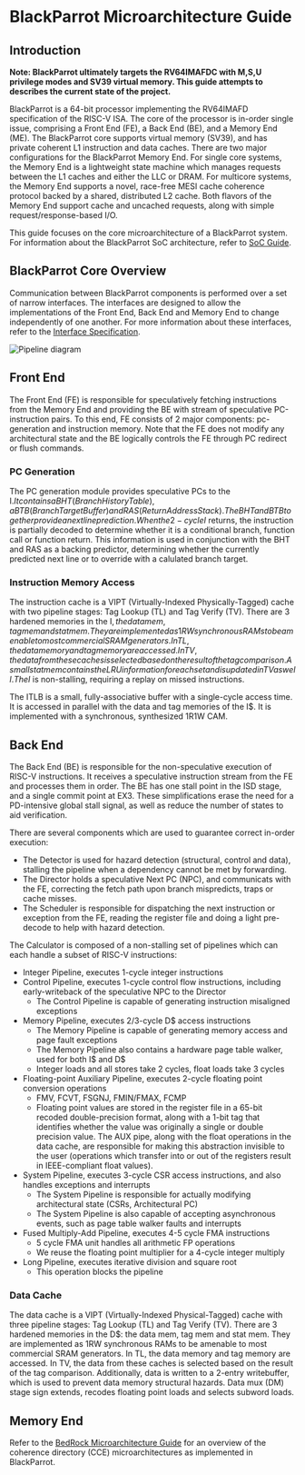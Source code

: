 # BlackParrot Microarchitecture Guide
## Introduction
**Note: BlackParrot ultimately targets the RV64IMAFDC with M,S,U privilege modes and SV39 virtual memory. This guide attempts to describes the current state of the project.**

BlackParrot is a 64-bit processor implementing the RV64IMAFD specification of the RISC-V ISA. The core of the processor is in-order single issue, comprising a Front End (FE), a Back End (BE), and a Memory End (ME). The BlackParrot core supports virtual memory (SV39), and has private coherent L1 instruction and data caches. There are two major configurations for the BlackParrot Memory End. For single core systems, the Memory End is a lightweight state machine which manages requests between the L1 caches and either the LLC or DRAM. For multicore systems, the Memory End supports a novel, race-free MESI cache coherence protocol backed by a shared, distributed L2 cache. Both flavors of the Memory End support cache and uncached requests, along with simple request/response-based I/O.

This guide focuses on the core microarchitecture of a BlackParrot system. For information about the BlackParrot SoC architecture, refer to [SoC Guide](platform_guide.md).

## BlackParrot Core Overview
Communication between BlackParrot components is performed over a set of narrow interfaces. The interfaces are designed to allow the implementations of the Front End, Back End and Memory End to change independently of one another. For more information about these interfaces, refer to the [Interface Specification](interface_specification.md).

![Pipeline diagram](core_micro.png)

## Front End
The Front End (FE) is responsible for speculatively fetching instructions from the Memory End and providing the BE with stream of speculative PC-instruction pairs. To this end, FE consists of 2 major components: pc-generation and instruction memory. Note that the FE does not modify any architectural state and the BE logically controls the FE through PC redirect or flush commands.

### PC Generation
The PC generation module provides speculative PCs to the I$. It contains a BHT (Branch History Table), a BTB (Branch Target Buffer) and RAS (Return Address Stack). The BHT and BTB together provide a next line prediction. When the 2-cycle I$ returns, the instruction is partially decoded to determine whether it is a conditional branch, function call or function return. This information is used in conjunction with the BHT and RAS as a backing predictor, determining whether the currently predicted next line or to override with a calulated branch target.

### Instruction Memory Access
The instruction cache is a VIPT (Virtually-Indexed Physically-Tagged) cache with two pipeline stages: Tag Lookup (TL) and Tag Verify (TV). There are 3 hardened memories in the I$, the data mem, tag mem and stat mem. They are implemented as 1RW synchronous RAMs to be amenable to most commercial SRAM generators. In TL, the data memory and tag memory are accessed. In TV, the data from these caches is selected based on the result of the tag comparison. A small stat mem contains the LRU information for each set and is updated in TV as well. The I$ is non-stalling, requiring a replay on missed instructions.

The ITLB is a small, fully-associative buffer with a single-cycle access time. It is accessed in parallel with the data and tag memories of the I$. It is implemented with a synchronous, synthesized 1R1W CAM.

## Back End
The Back End (BE) is responsible for the non-speculative execution of RISC-V instructions. It receives a speculative instruction stream from the FE and processes them in order. The BE has one stall point in the ISD stage, and a single commit point at EX3. These simplifications erase the need for a PD-intensive global stall signal, as well as reduce the number of states to aid verification.

There are several components which are used to guarantee correct in-order execution:
- The Detector is used for hazard detection (structural, control and data), stalling the pipeline when a dependency cannot be met by forwarding.
- The Director holds a speculative Next PC (NPC), and communicats with the FE, correcting the fetch path upon branch mispredicts, traps or cache misses.
- The Scheduler is responsible for dispatching the next instruction or exception from the FE, reading the register file and doing a light pre-decode to help with hazard detection.

The Calculator is composed of a non-stalling set of pipelines which can each handle a subset of
RISC-V instructions:
- Integer Pipeline, executes 1-cycle integer instructions
- Control Pipeline, executes 1-cycle control flow instructions, including early-writeback of
  the speculative NPC to the Director
  - The Control Pipeline is capable of generating instruction misaligned exceptions
- Memory Pipeline, executes 2/3-cycle D$ access instructions
  - The Memory Pipeline is capable of generating memory access and page fault exceptions
  - The Memory Pipeline also contains a hardware page table walker, used for both I$ and D$
  - Integer loads and all stores take 2 cycles, float loads take 3 cycles
- Floating-point Auxiliary Pipeline, executes 2-cycle floating point conversion operations
  - FMV, FCVT, FSGNJ, FMIN/FMAX, FCMP
  - Floating point values are stored in the register file in a 65-bit recoded double-precision format, along with a
    1-bit tag that identifies whether the value was originally a single or double precision value. The AUX pipe, along with the float operations in the data cache, are responsible for making this abstraction invisible to the user (operations which transfer into or out of the registers result in IEEE-compliant float values).
- System Pipeline, executes 3-cycle CSR access instructions, and also handles exceptions and
  interrupts
  - The System Pipeline is responsible for actually modifying architectural state (CSRs,
    Architectural PC)
  - The System Pipeline is also capable of accepting asynchronous events, such as page table walker
    faults and interrupts
- Fused Multiply-Add Pipeline, executes 4-5 cycle FMA instructions
  - 5 cycle FMA unit handles all arithmetic FP operations
  - We reuse the floating point multiplier for a 4-cycle integer multiply
- Long Pipeline, executes iterative division and square root
  - This operation blocks the pipeline

### Data Cache
The data cache is a VIPT (Virtually-Indexed Physical-Tagged) cache with three pipeline stages: Tag Lookup (TL) and Tag Verify (TV). There are 3 hardened memories in the D$: the data mem, tag mem and stat mem. They are implemented as 1RW synchronous RAMs to be amenable to most commercial SRAM generators. In TL, the data memory and tag memory are accessed. In TV, the data from these caches is selected based on the result of the tag comparison. Additionally, data is written to a 2-entry writebuffer, which is used to prevent data memory structural hazards. Data mux (DM) stage sign extends, recodes floating point loads and selects subword loads.

## Memory End
Refer to the [BedRock Microarchitecture Guide](bedrock_uarch_guide.md) for an overview of the
coherence directory (CCE) microarchitectures as implemented in BlackParrot.

